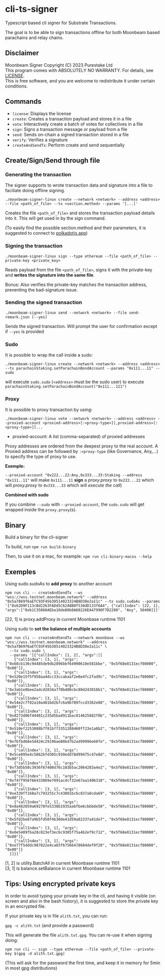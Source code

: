 # cli-ts-signer

Typescript based cli signer for Substrate Transactions.

The goal is to be able to sign transactions offline for both Moonbeam based parachains and relay chains.

## Disclaimer

Moonbeam Signer Copyright (C) 2023 Purestake Ltd  
This program comes with ABSOLUTELY NO WARRANTY. For details, see [LICENSE](./LICENSE).  
This is free software, and you are welcome to redistribute it under certain conditions.

## Commands

- `license`: Displays the license
- `create`: Creates a transaction payload and stores it in a file
- `vote`: Interactively create a batch of votes for collectives in a file
- `sign`: Signs a transaction message or payload from a file
- `send`: Sends on-chain a signed transaction stored in a file
- `verify`: Verifies a signature
- `createAndSendTx`: Perform create and send sequentially

## Create/Sign/Send through file

### Generating the transaction

The signer supports to wrote transaction data and signature into a file to faciliate doing offline signing.

```
./moonbeam-signer-linux create --network <network> --address <address> --file <path_of_file> --tx <section.method> --params '[...]'
```

Creates the file `<path_of_file>` and stores the transaction payload details into it. This will get used in by the sign command.

(To easily find the possible section.method and their parameters, it is suggested to connect to [polkadotjs app](https://polkadot.js.org/apps/?rpc=wss%3A%2F%2Fwss.api.moonbeam.network#/extrinsics))

### Signing the transaction

```
./moonbeam-signer-linux sign --type ethereum --file <path_of_file> --private-key <private_key>
```

Reads payload from the file `<path_of_file>`, signs it with the private-key and **writes the signature into the same file**.

Bonus: Also verifies the private-key matches the transaction address, preventing the bad-signature issue.

### Sending the signed transaction

```
./moonbeam-signer-linux send --network <network> --file send-remark.json [--yes]
```

Sends the signed transaction. Will prompt the user for confirmation except if `--yes` is provided

### Sudo

It is possible to wrap the call inside a sudo:

```
./moonbeam-signer-linux create --network <network> --address <address> --tx parachainStaking.setParachainBondAccount --params "0x111...11" --sudo
```

will execute `sudo.sudo` (`<address>` must be the sudo user) to execute `parachainStaking.setParachainBondAccount("0x111...111")`

### Proxy

It is possible to proxy transaction by using:

```
./moonbeam-signer-linux vote --network <network> --address <address> --proxied-account <proxied-address>[:<proxy-type>][,proxied-address>[:<proxy-type>]]...
```

- proxied-account: A list (comma-separated) of proxied addresses

Proxy addresses are ordered from the deepest proxy to the real account.
A Proxied address can be followed by `:<proxy-type` (like Governance, Any,...) to specify the type of proxy to use.

**Exemple:**

`--proxied-account "0x222...22:Any,0x333...33:Staking --address "0x111..11"`
will make `0x111...11` **sign** a _proxy.proxy_ to `0x222...22` which will _proxy.proxy_ to `0x333...33` which will _execute the call_)

**Combined with sudo**

If you combine `--sudo` with `--proxied-account`, the `sudo.sudo` will get wrapped inside the `proxy.proxy`(s).

## Binary

Build a binary for the cli-signer

To build, run `npm run build-binary`

Then, to use it on a mac, for example:
`npm run cli-binary-macos --help`

## Exemples

Using sudo.sudoAs to **add proxy** to another account

```
npm run cli -- createAndSendTx --ws "wss://wss.testnet.moonbeam.network" --address "0x5a7869f6aEfC93F45b30514023324B8D38e2a11c" --tx sudo.sudoAs --params '["0x62D9F113cBd2263FADd5C6248B0f538dD133f6A4", {"callIndex": [22, 1], "args":["0xb1C35866AEba18de80b8A60226EA47990F7D2208", "Any", 50400]}]'
```

[22, 1] is proxy.addProxy in current Moonbase runtime 1101

Using sudo to **set the balance of multiple accounts**

```
npm run cli -- createAndSendTx --network moonbase --ws "wss://wss.testnet.moonbeam.network" --address "0x5a7869f6aEfC93F45b30514023324B8D38e2a11c" \
  --tx sudo.sudo \
  --params '[{"callIndex": [1, 2], "args":[[
    {"callIndex": [3, 1], "args":["0x68cb136c94485de9db2896bbf64990610e581bbe", "0x5f68e8131ecf80000", "0x00"]},
    {"callIndex": [3, 1], "args":["0x520e15f5f958aa4dcc33ccabaaf2e0e4fc2fad9c", "0x5f68e8131ecf80000", "0x00"]},
    {"callIndex": [3, 1], "args":["0x3ab1e8bee2adcd2834a770bd00cbc80d243018b1", "0x5f68e8131ecf80000", "0x00"]},
    {"callIndex": [3, 1], "args":["0x54e2c7f02a10a481bd2b7c6a9b7897ccd3362e08", "0x5f68e8131ecf80000", "0x00"]},
    {"callIndex": [3, 1], "args":["0x8273d86f44401c235d5bad911bac014625882f0b", "0x5f68e8131ecf80000", "0x00"]},
    {"callIndex": [3, 1], "args":["0x510ef2253088b7f81b7f3351288460ff23e1a8b2", "0x5f68e8131ecf80000", "0x00"]},
    {"callIndex": [3, 1], "args":["0xf6fbd68e5d424c29196ae80bd7b2ad99996e68fe", "0x5f68e8131ecf80000", "0x00"]},
    {"callIndex": [3, 1], "args":["0x5ce895e4c5862bfd305c930edd78d99475c47e8d", "0x5f68e8131ecf80000", "0x00"]},
    {"callIndex": [3, 1], "args":["0xf3d5b58c3936f67400d76c103b5ac2064283a4e2", "0x5f68e8131ecf80000", "0x00"]},
    {"callIndex": [3, 1], "args":["0xf47f956f66433869e7091acdcf32e67aa1406310", "0x5f68e8131ecf80000", "0x00"]},
    {"callIndex": [3, 1], "args":["0xe339ff168a7c793255c7c43001bc6c837a0cda69", "0x5f68e8131ecf80000", "0x00"]},
    {"callIndex": [3, 1], "args":["0x8a482059a69270fe5338b1935aabfbe6cbbbde58", "0x5f68e8131ecf80000", "0x00"]},
    {"callIndex": [3, 1], "args":["0x5fd2be87a9b5fd50f4b30de41d59a82337a41de7", "0x5f68e8131ecf80000", "0x00"]},
    {"callIndex": [3, 1], "args":["0x0e5409fba28c823ef3ecbc9385f75a4b2ef9c712", "0x5f68e8131ecf80000", "0x00"]},
    {"callIndex": [3, 1], "args":["0xe77f5dddc987822e4ca03f67566478684def9f28", "0x5f68e8131ecf80000", "0x00"]}
  ]]}]'
```

[1, 2] is utility.BatchAll in current Moonbase runtime 1101  
[3, 1] is balance.setBalance in current Moonbase runtime 1101

## Tips: Using encrypted private keys

In order to avoid typing your private key in the cli, and having it visible (on screen and also in the bash history), it is suggested to store the private key in an encrypted file.

If your private key is in file `alith.txt`, you can run:

`gpg -c alith.txt` (and provide a password)

This will generate the file `alith.txt.gpg`. You can re-use it when signing doing:

`npm run cli -- sign --type ethereum --file <path_of_file> --private-key $(gpg -d alith.txt.gpg)`

(This will ask for the password the first time, and keep it in memory for 5min in most gpg distributions)
